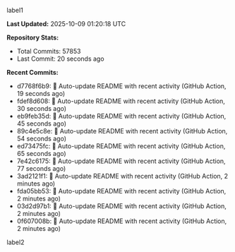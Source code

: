 
label1 
<!-- ACTIVITY_START -->
**Last Updated:** 2025-10-09 01:20:18 UTC

**Repository Stats:**
- Total Commits: 57853
- Last Commit: 20 seconds ago

**Recent Commits:**
- d7768f6b9: 🤖 Auto-update README with recent activity (GitHub Action, 19 seconds ago)
- fdef8d608: 🤖 Auto-update README with recent activity (GitHub Action, 30 seconds ago)
- eb9feb35d: 🤖 Auto-update README with recent activity (GitHub Action, 45 seconds ago)
- 89c4e5c8e: 🤖 Auto-update README with recent activity (GitHub Action, 54 seconds ago)
- ed73475fc: 🤖 Auto-update README with recent activity (GitHub Action, 65 seconds ago)
- 7e42c6175: 🤖 Auto-update README with recent activity (GitHub Action, 77 seconds ago)
- 3ad2121f1: 🤖 Auto-update README with recent activity (GitHub Action, 2 minutes ago)
- fda05bb53: 🤖 Auto-update README with recent activity (GitHub Action, 2 minutes ago)
- 03d2d97b1: 🤖 Auto-update README with recent activity (GitHub Action, 2 minutes ago)
- 0f607008b: 🤖 Auto-update README with recent activity (GitHub Action, 2 minutes ago)
<!-- ACTIVITY_END -->

label2
